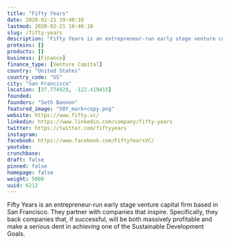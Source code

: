 ```yaml
---
title: "Fifty Years"
date: 2020-02-21 19:40:10
lastmod: 2020-02-21 19:40:10
slug: /fifty-years
description: "Fifty Years is an entrepreneur-run early stage venture capital firm based in San Francisco. They partner with companies that inspire. Specifically, they back companies that, if successful, will be both massively profitable and make a serious dent in achieving one of the Sustainable Development Goals."
proteins: []
products: []
business: [Finance]
finance_type: [Venture Capital]
country: "United States"
country_code: "US"
city: "San Francisco"
location: [37.774929, -122.419415]
founded: 
founders: "Seth Bannon"
featured_image: "50Y_mark+copy.png"
website: https://www.fifty.vc/
linkedin: https://www.linkedin.com/company/fifty-years
twitter: https://twitter.com/fiftyyears
instagram: 
facebook: https://www.facebook.com/FiftyYearsVC/
youtube: 
crunchbase: 
draft: false
pinned: false
homepage: false
weight: 5000
uuid: 6212
---
```

Fifty Years is an entrepreneur-run early stage venture capital firm based in San Francisco. They partner with companies that inspire. Specifically, they back companies that, if successful, will be both massively profitable and make a serious dent in achieving one of the Sustainable Development Goals.
